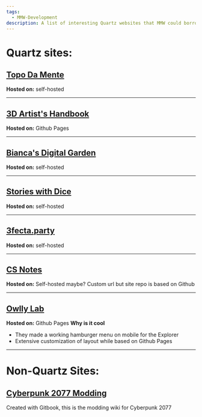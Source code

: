 ```yaml
---
tags:
  - MMW-Development
description: A list of interesting Quartz websites that MMW could borrow ideas from
---
```

# Quartz sites:

## [Topo Da Mente](https://www.pmcf.xyz/topo-da-mente/)

**Hosted on:** self-hosted

---
## [3D Artist's Handbook](https://sidney-eliot.github.io/3d-artists-handbook/)

**Hosted on:** Github Pages

---
## [Bianca's Digital Garden](https://garden.bianca.digital/)

**Hosted on:** self-hosted

---
## [Stories with Dice](https://storieswithdice.com/)

**Hosted on:** self-hosted

---
## [3fecta.party](https://3fecta.party/)

**Hosted on:** self-hosted

---
## [CS Notes](https://notes.yxy.ninja/)

**Hosted on:** Self-hosted maybe? Custom url but site repo is based on Github

---
## [Owlly Lab](https://www.mara-li.fr/)

**Hosted on:** Github Pages
**Why is it cool**
* They made a working hamburger menu on mobile for the Explorer
* Extensive customization of layout while based on Github Pages

---

# Non-Quartz Sites:

## [Cyberpunk 2077 Modding](https://wiki.redmodding.org/cyberpunk-2077-modding/)

Created with Gitbook, this is the modding wiki for Cyberpunk 2077
